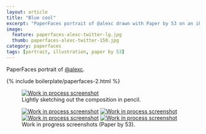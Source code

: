 ```yaml
---
layout: article
title: "Blue cool"
excerpt: "PaperFaces portrait of @alexc drawn with Paper by 53 on an iPad."
image: 
  feature: paperfaces-alexc-twitter-lg.jpg
  thumb: paperfaces-alexc-twitter-150.jpg
category: paperfaces
tags: [portrait, illustration, paper by 53]
---
```


PaperFaces portrait of <a href="http://twitter.com/alexc">@alexc</a>.

{% include boilerplate/paperfaces-2.html %}

<figure>
	<a href="{{ site.url }}/images/paperfaces-alexc-process-1-lg.jpg"><img src="{{ site.url }}/images/paperfaces-alexc-process-1-750.jpg" alt="Work in process screenshot"></a>
	<figcaption>Lightly sketching out the composition in pencil.</figcaption>
</figure>

<figure class="half">
	<a href="{{ site.url }}/images/paperfaces-alexc-process-2-lg.jpg"><img src="{{ site.url }}/images/paperfaces-alexc-process-2-600.jpg" alt="Work in process screenshot"></a>
	<a href="{{ site.url }}/images/paperfaces-alexc-process-3-lg.jpg"><img src="{{ site.url }}/images/paperfaces-alexc-process-3-600.jpg" alt="Work in process screenshot"></a>
	<a href="{{ site.url }}/images/paperfaces-alexc-process-4-lg.jpg"><img src="{{ site.url }}/images/paperfaces-alexc-process-4-600.jpg" alt="Work in process screenshot"></a>
	<a href="{{ site.url }}/images/paperfaces-alexc-process-5-lg.jpg"><img src="{{ site.url }}/images/paperfaces-alexc-process-5-600.jpg" alt="Work in process screenshot"></a>
	<figcaption>Work in progress screenshots (Paper by 53).</figcaption>
</figure>